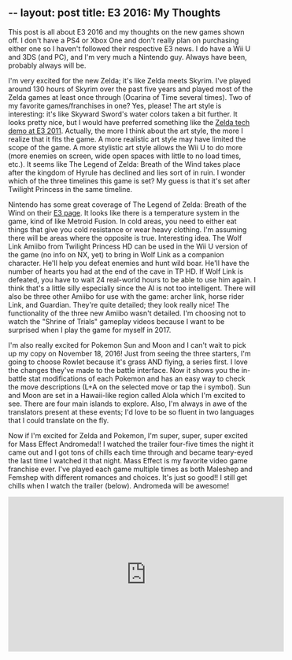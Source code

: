 --
layout: post
title:  E3 2016: My Thoughts
---
This post is all about E3 2016 and my thoughts on the new games shown off. I don't have a PS4 or Xbox One and don't really plan on purchasing either one so I haven't followed their respective E3 news. I do have a Wii U and 3DS (and PC), and I'm very much a Nintendo guy. Always have been, probably always will be.

I'm very excited for the new Zelda; it's like Zelda meets Skyrim. I've played around 130 hours of Skyrim over the past five years and played most of the Zelda games at least once through (Ocarina of Time several times). Two of my favorite games/franchises in one? Yes, please! The art style is interesting: it's like Skyward Sword's water colors taken a bit further. It looks pretty nice, but I would have preferred something like the [Zelda tech demo at E3 2011](https://www.youtube.com/watch?v=arHNcSMXaBk). Actually, the more I think about the art style, the more I realize that it fits the game. A more realistic art style may have limited the scope of the game. A more stylistic art style allows the Wii U to do more (more enemies on screen, wide open spaces with little to no load times, etc.). It seems like The Legend of Zelda: Breath of the Wind takes place after the kingdom of Hyrule has declined and lies sort of in ruin. I wonder which of the three timelines this game is set? My guess is that it's set after Twilight Princess in the same timeline. 

Nintendo has some great coverage of The Legend of Zelda: Breath of the Wind on their [E3 page](http://e3.nintendo.com/videos/). It looks like there is a temperature system in the game, kind of like Metroid Fusion. In cold areas, you need to either eat things that give you cold resistance or wear heavy clothing. I'm assuming there will be areas where the opposite is true. Interesting idea. The Wolf Link Amiibo from Twilight Princess HD can be used in the Wii U version of the game (no info on NX, yet) to bring in Wolf Link as a companion character. He'll help you defeat enemies and hunt wild boar. He'll have the number of hearts you had at the end of the cave in TP HD. If Wolf Link is defeated, you have to wait 24 real-world hours to be able to use him again. I think that's a little silly especially since the AI is not too intelligent. There will also be three other Amiibo for use with the game: archer link, horse rider Link, and Guardian. They're quite detailed; they look really nice! The functionality of the three new Amiibo wasn't detailed. I'm choosing not to watch the "Shrine of Trials" gameplay videos because I want to be surprised when I play the game for myself in 2017.

I'm also really excited for Pokemon Sun and Moon and I can't wait to pick up my copy  on November 18, 2016! Just from seeing the three starters, I'm going to choose Rowlet because it's grass AND flying, a series first. I love the changes they've made to the battle interface. Now it shows you the in-battle stat modifications of each Pokemon and has an easy way to check the move descriptions (L+A on the selected move or tap the i symbol). Sun and Moon are set in a Hawaii-like region called Alola which I'm excited to see. There are four main islands to explore. Also, I'm always in awe of the translators present at these events; I'd love to be so fluent in two languages that I could translate on the fly.

Now if I'm excited for Zelda and Pokemon, I'm super, super, super excited for Mass Effect Andromeda!! I watched the trailer four-five times the night it came out and I got tons of chills each time through and became teary-eyed the last time I watched it that night. Mass Effect is my favorite video game franchise ever. I've played each game multiple times as both Maleshep and Femshep with different romances and choices. It's just so good!! I still get chills when I watch the trailer (below). Andromeda will be awesome!


<iframe width="560" height="315" src="https://www.youtube.com/embed/y2vgHOXeps0" frameborder="0" allowfullscreen></iframe>

